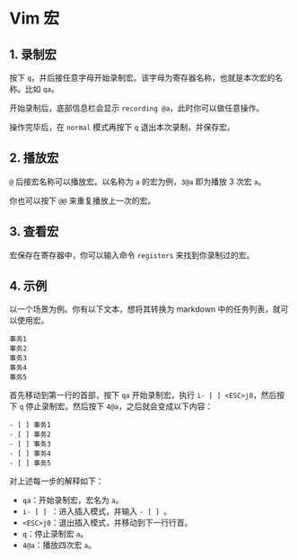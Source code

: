 # Vim 宏

## 1. 录制宏

按下 `q`，并后接任意字母开始录制宏。该字母为寄存器名称，也就是本次宏的名称。比如 `qa`。

开始录制后，底部信息栏会显示 `recording @a`，此时你可以做任意操作。

操作完毕后，在 `normal` 模式再按下 `q` 退出本次录制，并保存宏。

## 2. 播放宏

`@` 后接宏名称可以播放宏。以名称为 `a` 的宏为例，`3@a` 即为播放 3 次宏 `a`。

你也可以按下 `@@` 来重复播放上一次的宏。

## 3. 查看宏

宏保存在寄存器中，你可以输入命令 `registers` 来找到你录制过的宏。

## 4. 示例

以一个场景为例。你有以下文本，想将其转换为 markdown 中的任务列表，就可以使用宏。

```
事务1
事务2
事务3
事务4
事务5
```

首先移动到第一行的首部，按下 `qa` 开始录制宏，执行 `i- [ ] <ESC>j0`，然后按下 `q` 停止录制宏。然后按下 `4@a`，之后就会变成以下内容：

```
- [ ] 事务1
- [ ] 事务2
- [ ] 事务3
- [ ] 事务4
- [ ] 事务5
```

对上述每一步的解释如下：

- `qa`：开始录制宏，宏名为 `a`。
- `i- [ ] `：进入插入模式，并输入 `- [ ] `。
- `<ESC>j0`：退出插入模式，并移动到下一行行首。
- `q`：停止录制宏 `a`。
- `4@a`：播放四次宏 `a`。
